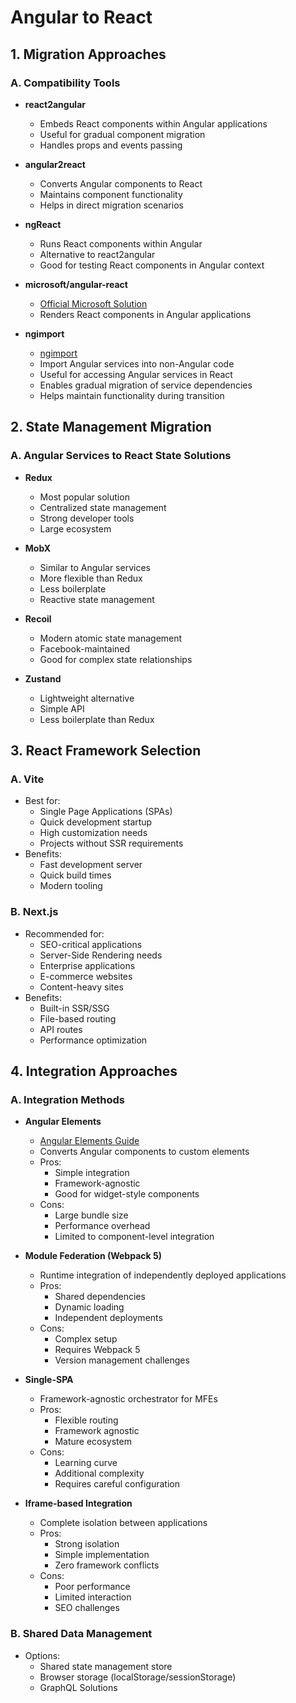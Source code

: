 # Angular to React

## 1. Migration Approaches

### A. Compatibility Tools
- **react2angular**
  - Embeds React components within Angular applications
  - Useful for gradual component migration
  - Handles props and events passing

- **angular2react**
  - Converts Angular components to React
  - Maintains component functionality
  - Helps in direct migration scenarios

- **ngReact**
  - Runs React components within Angular
  - Alternative to react2angular
  - Good for testing React components in Angular context

- **microsoft/angular-react**
  - [Official Microsoft Solution](https://github.com/microsoft/angular-react)
  - Renders React components in Angular applications

- **ngimport**
  - [ngimport](https://github.com/bcherny/ngimport)
  - Import Angular services into non-Angular code
  - Useful for accessing Angular services in React
  - Enables gradual migration of service dependencies
  - Helps maintain functionality during transition

## 2. State Management Migration

### A. Angular Services to React State Solutions
- **Redux**
  - Most popular solution
  - Centralized state management
  - Strong developer tools
  - Large ecosystem
  
- **MobX**
  - Similar to Angular services
  - More flexible than Redux
  - Less boilerplate
  - Reactive state management

- **Recoil**
  - Modern atomic state management
  - Facebook-maintained
  - Good for complex state relationships
  
- **Zustand**
  - Lightweight alternative
  - Simple API
  - Less boilerplate than Redux

## 3. React Framework Selection

### A. Vite
- Best for:
  - Single Page Applications (SPAs)
  - Quick development startup
  - High customization needs
  - Projects without SSR requirements
- Benefits:
  - Fast development server
  - Quick build times
  - Modern tooling

### B. Next.js
- Recommended for:
  - SEO-critical applications
  - Server-Side Rendering needs
  - Enterprise applications
  - E-commerce websites
  - Content-heavy sites
- Benefits:
  - Built-in SSR/SSG
  - File-based routing
  - API routes
  - Performance optimization

## 4. Integration Approaches

### A. Integration Methods
- **Angular Elements**
    - [Angular Elements Guide](https://angular.dev/guide/elements)
    - Converts Angular components to custom elements
    - Pros:
      - Simple integration
      - Framework-agnostic
      - Good for widget-style components
    - Cons:
      - Large bundle size
      - Performance overhead
      - Limited to component-level integration

- **Module Federation (Webpack 5)**
    - Runtime integration of independently deployed applications
    - Pros:
      - Shared dependencies
      - Dynamic loading
      - Independent deployments
    - Cons:
      - Complex setup
      - Requires Webpack 5
      - Version management challenges

- **Single-SPA**
    - Framework-agnostic orchestrator for MFEs
    - Pros:
      - Flexible routing
      - Framework agnostic
      - Mature ecosystem
    - Cons:
      - Learning curve
      - Additional complexity
      - Requires careful configuration

- **Iframe-based Integration**
    - Complete isolation between applications
    - Pros:
      - Strong isolation
      - Simple implementation
      - Zero framework conflicts
    - Cons:
      - Poor performance
      - Limited interaction
      - SEO challenges

### B. Shared Data Management
- Options:
  - Shared state management store
  - Browser storage (localStorage/sessionStorage)
  - GraphQL Solutions
